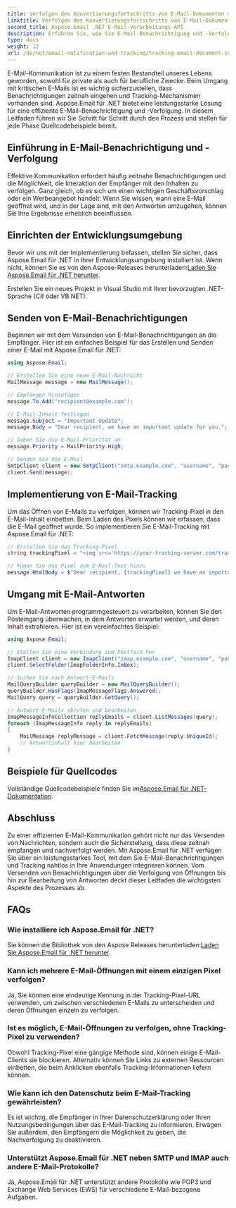 ```yaml
---
title: Verfolgen des Konvertierungsfortschritts von E-Mail-Dokumenten mit C#-Code
linktitle: Verfolgen des Konvertierungsfortschritts von E-Mail-Dokumenten mit C#-Code
second_title: Aspose.Email .NET E-Mail-Verarbeitungs-API
description: Erfahren Sie, wie Sie E-Mail-Benachrichtigung und -Verfolgung mit Aspose.Email für .NET implementieren. Schritt-für-Schritt-Anleitung mit Codebeispielen. Verbessern Sie noch heute Ihre E-Mail-Kommunikation!
type: docs
weight: 12
url: /de/net/email-notification-and-tracking/tracking-email-document-conversion-progress-with-csharp-code/
---
```


E-Mail-Kommunikation ist zu einem festen Bestandteil unseres Lebens geworden, sowohl für private als auch für berufliche Zwecke. Beim Umgang mit kritischen E-Mails ist es wichtig sicherzustellen, dass Benachrichtigungen zeitnah eingehen und Tracking-Mechanismen vorhanden sind. Aspose.Email für .NET bietet eine leistungsstarke Lösung für eine effiziente E-Mail-Benachrichtigung und -Verfolgung. In diesem Leitfaden führen wir Sie Schritt für Schritt durch den Prozess und stellen für jede Phase Quellcodebeispiele bereit.

## Einführung in E-Mail-Benachrichtigung und -Verfolgung

Effektive Kommunikation erfordert häufig zeitnahe Benachrichtigungen und die Möglichkeit, die Interaktion der Empfänger mit den Inhalten zu verfolgen. Ganz gleich, ob es sich um einen wichtigen Geschäftsvorschlag oder ein Werbeangebot handelt: Wenn Sie wissen, wann eine E-Mail geöffnet wird, und in der Lage sind, mit den Antworten umzugehen, können Sie Ihre Ergebnisse erheblich beeinflussen.

## Einrichten der Entwicklungsumgebung

Bevor wir uns mit der Implementierung befassen, stellen Sie sicher, dass Aspose.Email für .NET in Ihrer Entwicklungsumgebung installiert ist. Wenn nicht, können Sie es von den Aspose-Releases herunterladen:[Laden Sie Aspose.Email für .NET herunter](https://releases.aspose.com/email/net).

Erstellen Sie ein neues Projekt in Visual Studio mit Ihrer bevorzugten .NET-Sprache (C# oder VB.NET).

## Senden von E-Mail-Benachrichtigungen

Beginnen wir mit dem Versenden von E-Mail-Benachrichtigungen an die Empfänger. Hier ist ein einfaches Beispiel für das Erstellen und Senden einer E-Mail mit Aspose.Email für .NET:

```csharp
using Aspose.Email;

// Erstellen Sie eine neue E-Mail-Nachricht
MailMessage message = new MailMessage();

// Empfänger hinzufügen
message.To.Add("recipient@example.com");

// E-Mail-Inhalt festlegen
message.Subject = "Important Update";
message.Body = "Dear recipient, we have an important update for you.";

// Geben Sie die E-Mail-Priorität an
message.Priority = MailPriority.High;

// Senden Sie die E-Mail
SmtpClient client = new SmtpClient("smtp.example.com", "username", "password");
client.Send(message);
```

## Implementierung von E-Mail-Tracking

Um das Öffnen von E-Mails zu verfolgen, können wir Tracking-Pixel in den E-Mail-Inhalt einbetten. Beim Laden des Pixels können wir erfassen, dass die E-Mail geöffnet wurde. So implementieren Sie E-Mail-Tracking mit Aspose.Email für .NET:

```csharp
// Erstellen Sie das Tracking-Pixel
string trackingPixel = "<img src='https://your-tracking-server.com/track?id=123456' alt='' width='1' height='1' />";

// Fügen Sie das Pixel zum E-Mail-Text hinzu
message.HtmlBody = $"Dear recipient, {trackingPixel} we have an important update for you.";
```

## Umgang mit E-Mail-Antworten

Um E-Mail-Antworten programmgesteuert zu verarbeiten, können Sie den Posteingang überwachen, in dem Antworten erwartet werden, und deren Inhalt extrahieren. Hier ist ein vereinfachtes Beispiel:

```csharp
using Aspose.Email;

// Stellen Sie eine Verbindung zum Postfach her
ImapClient client = new ImapClient("imap.example.com", "username", "password");
client.SelectFolder(ImapFolderInfo.InBox);

// Suchen Sie nach Antwort-E-Mails
MailQueryBuilder queryBuilder = new MailQueryBuilder();
queryBuilder.HasFlags(ImapMessageFlags.Answered);
MailQuery query = queryBuilder.GetQuery();

// Antwort-E-Mails abrufen und bearbeiten
ImapMessageInfoCollection replyEmails = client.ListMessages(query);
foreach (ImapMessageInfo reply in replyEmails)
{
    MailMessage replyMessage = client.FetchMessage(reply.UniqueId);
    // Antwortinhalt hier bearbeiten
}
```

## Beispiele für Quellcodes

 Vollständige Quellcodebeispiele finden Sie im[Aspose.Email für .NET-Dokumentation](https://reference.aspose.com/email/net).

## Abschluss

Zu einer effizienten E-Mail-Kommunikation gehört nicht nur das Versenden von Nachrichten, sondern auch die Sicherstellung, dass diese zeitnah empfangen und nachverfolgt werden. Mit Aspose.Email für .NET verfügen Sie über ein leistungsstarkes Tool, mit dem Sie E-Mail-Benachrichtigungen und Tracking nahtlos in Ihre Anwendungen integrieren können. Vom Versenden von Benachrichtigungen über die Verfolgung von Öffnungen bis hin zur Bearbeitung von Antworten deckt dieser Leitfaden die wichtigsten Aspekte des Prozesses ab.

## FAQs

### Wie installiere ich Aspose.Email für .NET?
 Sie können die Bibliothek von den Aspose Releases herunterladen:[Laden Sie Aspose.Email für .NET herunter](https://releases.aspose.com/email/net).

### Kann ich mehrere E-Mail-Öffnungen mit einem einzigen Pixel verfolgen?
Ja, Sie können eine eindeutige Kennung in der Tracking-Pixel-URL verwenden, um zwischen verschiedenen E-Mails zu unterscheiden und deren Öffnungen einzeln zu verfolgen.

### Ist es möglich, E-Mail-Öffnungen zu verfolgen, ohne Tracking-Pixel zu verwenden?
Obwohl Tracking-Pixel eine gängige Methode sind, können einige E-Mail-Clients sie blockieren. Alternativ können Sie Links zu externen Ressourcen einbetten, die beim Anklicken ebenfalls Tracking-Informationen liefern können.

### Wie kann ich den Datenschutz beim E-Mail-Tracking gewährleisten?
Es ist wichtig, die Empfänger in Ihrer Datenschutzerklärung oder Ihren Nutzungsbedingungen über das E-Mail-Tracking zu informieren. Erwägen Sie außerdem, den Empfängern die Möglichkeit zu geben, die Nachverfolgung zu deaktivieren.

### Unterstützt Aspose.Email für .NET neben SMTP und IMAP auch andere E-Mail-Protokolle?
Ja, Aspose.Email für .NET unterstützt andere Protokolle wie POP3 und Exchange Web Services (EWS) für verschiedene E-Mail-bezogene Aufgaben.